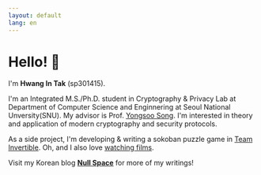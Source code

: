 ```yaml
---
layout: default
lang: en
---
```

# Hello! 👋

I'm **Hwang In Tak** (sp301415).

I'm an Integrated M.S./Ph.D. student in Cryptography & Privacy Lab at Department of Computer Science and Enginnering at Seoul National Unversity(SNU). My advisor is Prof. [Yongsoo Song](https://yongsoosong.github.io). I'm interested in theory and application of modern cryptography and security protocols.

As a side project, I'm developing & writing a sokoban puzzle game in [Team Invertible](https://twitter.com/team_invertible). Oh, and I also love [watching films](https://letterboxd.com/sp301415).

Visit my Korean blog [**Null Space**](https://blog.sp301415.com) for more of my writings!
